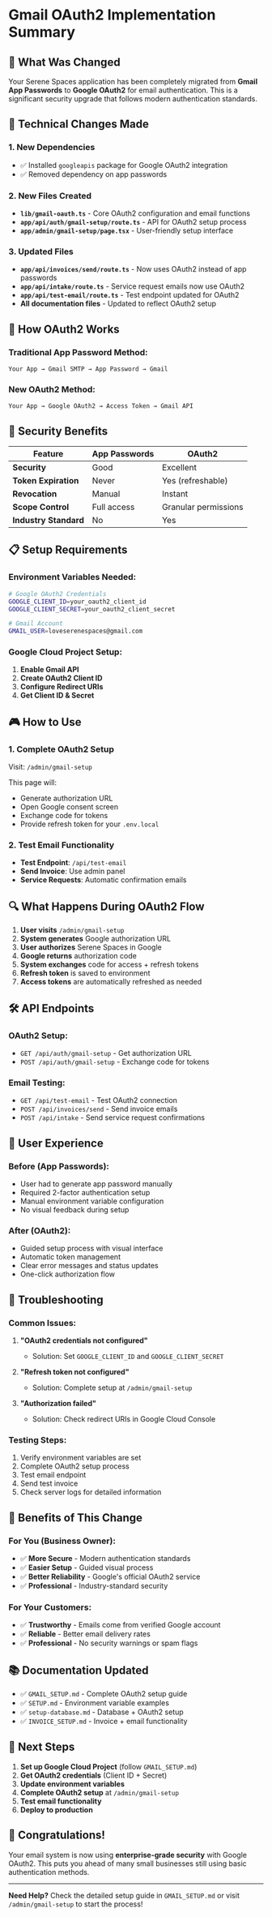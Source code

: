 # Gmail OAuth2 Implementation Summary

## 🎯 **What Was Changed**

Your Serene Spaces application has been completely migrated from **Gmail App Passwords** to **Google OAuth2** for email authentication. This is a significant security upgrade that follows modern authentication standards.

## 🔧 **Technical Changes Made**

### **1. New Dependencies**

- ✅ Installed `googleapis` package for Google OAuth2 integration
- ✅ Removed dependency on app passwords

### **2. New Files Created**

- **`lib/gmail-oauth.ts`** - Core OAuth2 configuration and email functions
- **`app/api/auth/gmail-setup/route.ts`** - API for OAuth2 setup process
- **`app/admin/gmail-setup/page.tsx`** - User-friendly setup interface

### **3. Updated Files**

- **`app/api/invoices/send/route.ts`** - Now uses OAuth2 instead of app passwords
- **`app/api/intake/route.ts`** - Service request emails now use OAuth2
- **`app/api/test-email/route.ts`** - Test endpoint updated for OAuth2
- **All documentation files** - Updated to reflect OAuth2 setup

## 🚀 **How OAuth2 Works**

### **Traditional App Password Method:**

```
Your App → Gmail SMTP → App Password → Gmail
```

### **New OAuth2 Method:**

```
Your App → Google OAuth2 → Access Token → Gmail API
```

## 🔐 **Security Benefits**

| Feature               | App Passwords | OAuth2               |
| --------------------- | ------------- | -------------------- |
| **Security**          | Good          | Excellent            |
| **Token Expiration**  | Never         | Yes (refreshable)    |
| **Revocation**        | Manual        | Instant              |
| **Scope Control**     | Full access   | Granular permissions |
| **Industry Standard** | No            | Yes                  |

## 📋 **Setup Requirements**

### **Environment Variables Needed:**

```bash
# Google OAuth2 Credentials
GOOGLE_CLIENT_ID=your_oauth2_client_id
GOOGLE_CLIENT_SECRET=your_oauth2_client_secret

# Gmail Account
GMAIL_USER=loveserenespaces@gmail.com
```

### **Google Cloud Project Setup:**

1. **Enable Gmail API**
2. **Create OAuth2 Client ID**
3. **Configure Redirect URIs**
4. **Get Client ID & Secret**

## 🎮 **How to Use**

### **1. Complete OAuth2 Setup**

Visit: `/admin/gmail-setup`

This page will:

- Generate authorization URL
- Open Google consent screen
- Exchange code for tokens
- Provide refresh token for your `.env.local`

### **2. Test Email Functionality**

- **Test Endpoint**: `/api/test-email`
- **Send Invoice**: Use admin panel
- **Service Requests**: Automatic confirmation emails

## 🔍 **What Happens During OAuth2 Flow**

1. **User visits** `/admin/gmail-setup`
2. **System generates** Google authorization URL
3. **User authorizes** Serene Spaces in Google
4. **Google returns** authorization code
5. **System exchanges** code for access + refresh tokens
6. **Refresh token** is saved to environment
7. **Access tokens** are automatically refreshed as needed

## 🛠 **API Endpoints**

### **OAuth2 Setup:**

- `GET /api/auth/gmail-setup` - Get authorization URL
- `POST /api/auth/gmail-setup` - Exchange code for tokens

### **Email Testing:**

- `GET /api/test-email` - Test OAuth2 connection
- `POST /api/invoices/send` - Send invoice emails
- `POST /api/intake` - Send service request confirmations

## 📱 **User Experience**

### **Before (App Passwords):**

- User had to generate app password manually
- Required 2-factor authentication setup
- Manual environment variable configuration
- No visual feedback during setup

### **After (OAuth2):**

- Guided setup process with visual interface
- Automatic token management
- Clear error messages and status updates
- One-click authorization flow

## 🔧 **Troubleshooting**

### **Common Issues:**

1. **"OAuth2 credentials not configured"**
   - Solution: Set `GOOGLE_CLIENT_ID` and `GOOGLE_CLIENT_SECRET`

2. **"Refresh token not configured"**
   - Solution: Complete setup at `/admin/gmail-setup`

3. **"Authorization failed"**
   - Solution: Check redirect URIs in Google Cloud Console

### **Testing Steps:**

1. Verify environment variables are set
2. Complete OAuth2 setup process
3. Test email endpoint
4. Send test invoice
5. Check server logs for detailed information

## 🌟 **Benefits of This Change**

### **For You (Business Owner):**

- ✅ **More Secure** - Modern authentication standards
- ✅ **Easier Setup** - Guided visual process
- ✅ **Better Reliability** - Google's official OAuth2 service
- ✅ **Professional** - Industry-standard security

### **For Your Customers:**

- ✅ **Trustworthy** - Emails come from verified Google account
- ✅ **Reliable** - Better email delivery rates
- ✅ **Professional** - No security warnings or spam flags

## 📚 **Documentation Updated**

- ✅ `GMAIL_SETUP.md` - Complete OAuth2 setup guide
- ✅ `SETUP.md` - Environment variable examples
- ✅ `setup-database.md` - Database + OAuth2 setup
- ✅ `INVOICE_SETUP.md` - Invoice + email functionality

## 🚀 **Next Steps**

1. **Set up Google Cloud Project** (follow `GMAIL_SETUP.md`)
2. **Get OAuth2 credentials** (Client ID + Secret)
3. **Update environment variables**
4. **Complete OAuth2 setup** at `/admin/gmail-setup`
5. **Test email functionality**
6. **Deploy to production**

## 🎉 **Congratulations!**

Your email system is now using **enterprise-grade security** with Google OAuth2. This puts you ahead of many small businesses still using basic authentication methods.

---

**Need Help?** Check the detailed setup guide in `GMAIL_SETUP.md` or visit `/admin/gmail-setup` to start the process!
